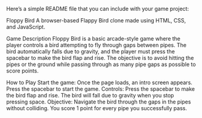 
Here’s a simple README file that you can include with your game project:

Floppy Bird
A browser-based Flappy Bird clone made using HTML, CSS, and JavaScript.

Game Description
Floppy Bird is a basic arcade-style game where the player controls a bird attempting to fly through gaps between pipes. The bird automatically falls due to gravity, and the player must press the spacebar to make the bird flap and rise. The objective is to avoid hitting the pipes or the ground while passing through as many pipe gaps as possible to score points.

How to Play
Start the game: Once the page loads, an intro screen appears. Press the spacebar to start the game.
Controls:
Press the spacebar to make the bird flap and rise.
The bird will fall due to gravity when you stop pressing space.
Objective: Navigate the bird through the gaps in the pipes without colliding. You score 1 point for every pipe you successfully pass.